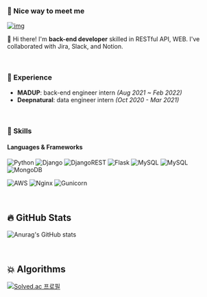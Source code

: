 ### 🤞 Nice way to meet me

[![img](https://camo.githubusercontent.com/fa52fe1a3570da3b49d7d1a12297353d798f8f2a71c0c6499300f0755eb9c90b/68747470733a2f2f696d672e736869656c64732e696f2f62616467652f546563685f426c6f672d4444304237383f7374796c653d666c61742d737175617265266c6f676f3d47697448756225323053706f6e736f7273266c6f676f436f6c6f723d7768697465)](https://studit.tistory.com/) 

👋 Hi there! I'm **back-end developer** skilled in RESTful API, WEB. I've collaborated with Jira, Slack, and Notion.

<br>

### 💫 Experience

- **MADUP**: back-end engineer intern *(Aug 2021 ~ Feb 2022)*
- **Deepnatural**: data engineer intern *(Oct 2020 - Mar 2021)*
<br>


### 💪 Skills

#### Languages & Frameworks

![Python](https://img.shields.io/badge/python-3670A0?style=for-the-badge&logo=python&logoColor=ffdd54) ![Django](https://img.shields.io/badge/django-%23092E20.svg?style=for-the-badge&logo=django&logoColor=white) ![DjangoREST](https://img.shields.io/badge/DJANGO-REST-ff1709?style=for-the-badge&logo=django&logoColor=white&color=ff1709&labelColor=gray) ![Flask](https://img.shields.io/badge/flask-%23000.svg?style=for-the-badge&logo=flask&logoColor=white) ![![MySQL](https://img.shields.io/badge/mysql-%2300f.svg?style=for-the-badge&logo=mysql&logoColor=white)](https://img.shields.io/badge/postgres-%23316192.svg?style=for-the-badge&logo=postgresql&logoColor=white) ![MySQL](https://img.shields.io/badge/mysql-%2300f.svg?style=for-the-badge&logo=mysql&logoColor=white) ![MongoDB](https://img.shields.io/badge/MongoDB-%234ea94b.svg?style=for-the-badge&logo=mongodb&logoColor=white)

![AWS](https://img.shields.io/badge/AWS-%23FF9900.svg?style=for-the-badge&logo=amazon-aws&logoColor=white) ![Nginx](https://img.shields.io/badge/nginx-%23009639.svg?style=for-the-badge&logo=nginx&logoColor=white) ![Gunicorn](https://img.shields.io/badge/gunicorn-%298729.svg?style=for-the-badge&logo=gunicorn&logoColor=white)

<br>

## :fire: GitHub Stats

![Anurag's GitHub stats](https://github-readme-stats.vercel.app/api?username=blueknarr&show_icons=true&theme=vue)

<br>

## :boom: Algorithms 

[![Solved.ac
프로필](http://mazassumnida.wtf/api/v2/generate_badge?boj=kevintocol)](https://solved.ac/kevintocol)
